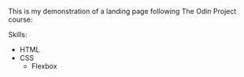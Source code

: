This is my demonstration of a landing page following The Odin Project course:

Skills:
- HTML
- CSS
    - Flexbox